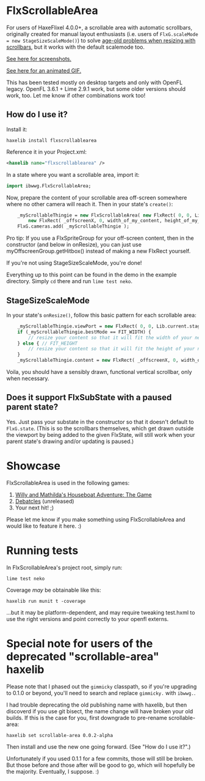 # FlxScrollableArea

For users of HaxeFlixel 4.0.0+, a scrollable area with automatic scrollbars, originally created for manual layout enthusiasts (i.e. users of `FlxG.scaleMode = new StageSizeScaleMode()`) to solve [age-old problems when resizing with scrollbars](http://inthebeginningwasthewordgame.blogspot.ch/2016/01/scrollbar-merry-go-round.html), but it works with the default scalemode too.
	
[See here for screenshots.](http://inthebeginningwasthewordgame.blogspot.ch/2016/01/huzzah-scrollbars-drawn.html)

[See here for an animated GIF.](https://twitter.com/wastheWordGame/status/738750646527119360)

This has been tested mostly on desktop targets and only with OpenFL legacy.  OpenFL 3.6.1 + Lime 2.9.1 work, but some older versions should work, too.  Let me know if other combinations work too!

## How do I use it?

Install it:

```dos
haxelib install flxscrollablearea
```

Reference it in your Project.xml:

```xml
<haxelib name="flxscrollablearea" />
```

In a state where you want a scrollable area, import it:

```haxe
import ibwwg.FlxScrollableArea;
```

Now, prepare the content of your scrollable area off-screen somewhere where no other camera will reach it.  Then in your state's `create()`:

```haxe
	_myScrollableThingie = new FlxScrollableArea( new FlxRect( 0, 0, Lib.current.stage.stageWidth, Lib.current.stage.stageHeight ), // full-screen viewport
		new FlxRect( _offscreenX, 0, width_of_my_content, height_of_my_content ), FIT_WIDTH );
	FlxG.cameras.add( _myScrollableThingie );
```

Pro tip: If you use a FlxSpriteGroup for your off-screen content, then in the constructor (and below in onResize), you can just use myOffscreenGroup.getHitbox() instead of making a new FlxRect yourself.

If you're not using StageSizeScaleMode, you're done!

Everything up to this point can be found in the demo in the example directory.  Simply `cd` there and run `lime test neko`.

## StageSizeScaleMode

In your state's `onResize()`, follow this basic pattern for each scrollable area:

```haxe
	_myScrollableThingie.viewPort = new FlxRect( 0, 0, Lib.current.stage.stageWidth, Lib.current.stage.stageHeight ); // must be before .bestMode
	if (_myScrollableThingie.bestMode == FIT_WIDTH) {
		// resize your content so that it will fit the width of your newly resized viewport, minus _myScrollableThingie.verticalScrollbarWidth
	} else { // FIT_HEIGHT
		// resize your content so that it will fit the height of your newly resized viewport
	}
	_myScrollableThingie.content = new FlxRect( _offscreenX, 0, width_of_my_content, height_of_my_content );
```

Voila, you should have a sensibly drawn, functional vertical scrollbar, only when necessary.

## Does it support FlxSubState with a paused parent state?

Yes.  Just pass your substate in the constructor so that it doesn't default to `FlxG.state`.  (This is so the scrollbars themselves, which get drawn outside the viewport by being added to the given FlxState, will still work when your parent state's drawing and/or updating is paused.)

# Showcase

FlxScrollableArea is used in the following games:

1. [Willy and Mathilda's Houseboat Adventure: The Game](https://ibwwg.itch.io/mathildagame)
2. [Debatcles](http://ibwwg.com/?id=1) (unreleased)
3. Your next hit!  ;)

Please let me know if you make something using FlxScrollableArea and would like to feature it here.  :)

# Running tests

In FlxScrollableArea's project root, simply run:

```
lime test neko
```

Coverage *may* be obtainable like this:

```
haxelib run munit t -coverage
```

...but it may be platform-dependent, and may require tweaking test.hxml to use the right versions and point correctly to your openfl externs.

# Special note for users of the deprecated "scrollable-area" haxelib

Please note that I phased out the `gimmicky` classpath, so if you're upgrading to 0.1.0 or beyond, you'll need to search and replace `gimmicky.` with `ibwwg.`.

I had trouble deprecating the old publishing name with haxelib, but then discoverd if you use git bisect, the name change will have broken your old builds.  If this is the case for you, first downgrade to pre-rename scrollable-area:

```
haxelib set scrollable-area 0.0.2-alpha
```

Then install and use the new one going forward.  (See "How do I use it?".)

Unfortunately if you used 0.1.1 for a few commits, those will still be broken.  But those before and those after will be good to go, which will hopefully be the majority.  Eventually, I suppose.  :)

